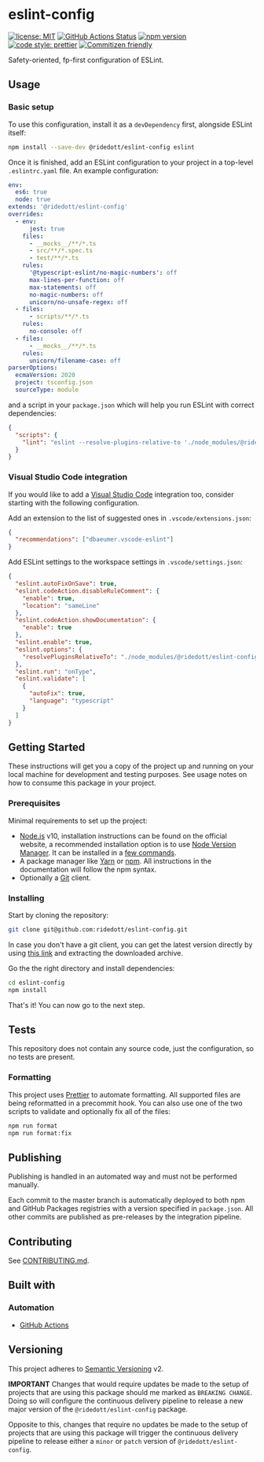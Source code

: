 # eslint-config

[![license: MIT](https://img.shields.io/github/license/ridedott/eslint-config)](https://github.com/ridedott/eslint-config/blob/master/LICENSE)
[![GitHub Actions Status](https://github.com/ridedott/eslint-config/workflows/Continuous%20Delivery/badge.svg?branch=master)](https://github.com/ridedott/eslint-config/actions)
[![npm version](https://img.shields.io/npm/v/@ridedott/eslint-config)](https://www.npmjs.com/package/@ridedott/eslint-config)
[![code style: prettier](https://img.shields.io/badge/code_style-prettier-ff69b4.svg)](https://github.com/prettier/prettier)
[![Commitizen friendly](https://img.shields.io/badge/commitizen-friendly-brightgreen.svg)](http://commitizen.github.io/cz-cli/)

Safety-oriented, fp-first configuration of ESLint.

## Usage

### Basic setup

To use this configuration, install it as a `devDependency` first, alongside
ESLint itself:

```bash
npm install --save-dev @ridedott/eslint-config eslint
```

Once it is finished, add an ESLint configuration to your project in a top-level
`.eslintrc.yaml` file. An example configuration:

```yaml
env:
  es6: true
  node: true
extends: '@ridedott/eslint-config'
overrides:
  - env:
      jest: true
    files:
      - __mocks__/**/*.ts
      - src/**/*.spec.ts
      - test/**/*.ts
    rules:
      '@typescript-eslint/no-magic-numbers': off
      max-lines-per-function: off
      max-statements: off
      no-magic-numbers: off
      unicorn/no-unsafe-regex: off
  - files:
      - scripts/**/*.ts
    rules:
      no-console: off
  - files:
      - __mocks__/**/*.ts
    rules:
      unicorn/filename-case: off
parserOptions:
  ecmaVersion: 2020
  project: tsconfig.json
  sourceType: module
```

and a script in your `package.json` which will help you run ESLint with correct
dependencies:

```json
{
  "scripts": {
    "lint": "eslint --resolve-plugins-relative-to './node_modules/@ridedott/eslint-config' '**/*.ts'"
  }
}
```

### Visual Studio Code integration

If you would like to add a [Visual Studio Code](https://code.visualstudio.com)
integration too, consider starting with the following configuration.

Add an extension to the list of suggested ones in `.vscode/extensions.json`:

```json
{
  "recommendations": ["dbaeumer.vscode-eslint"]
}
```

Add ESLint settings to the workspace settings in `.vscode/settings.json`:

```json
{
  "eslint.autoFixOnSave": true,
  "eslint.codeAction.disableRuleComment": {
    "enable": true,
    "location": "sameLine"
  },
  "eslint.codeAction.showDocumentation": {
    "enable": true
  },
  "eslint.enable": true,
  "eslint.options": {
    "resolvePluginsRelativeTo": "./node_modules/@ridedott/eslint-config"
  },
  "eslint.run": "onType",
  "eslint.validate": [
    {
      "autoFix": true,
      "language": "typescript"
    }
  ]
}
```

## Getting Started

These instructions will get you a copy of the project up and running on your
local machine for development and testing purposes. See usage notes on how to
consume this package in your project.

### Prerequisites

Minimal requirements to set up the project:

- [Node.js](https://nodejs.org/en) v10, installation instructions can be found
  on the official website, a recommended installation option is to use
  [Node Version Manager](https://github.com/creationix/nvm#readme). It can be
  installed in a
  [few commands](https://nodejs.org/en/download/package-manager/#nvm).
- A package manager like [Yarn](https://yarnpkg.com) or
  [npm](https://www.npmjs.com). All instructions in the documentation will
  follow the npm syntax.
- Optionally a [Git](https://git-scm.com) client.

### Installing

Start by cloning the repository:

```bash
git clone git@github.com:ridedott/eslint-config.git
```

In case you don't have a git client, you can get the latest version directly by
using [this link](https://github.com/ridedott/eslint-config/archive/master.zip)
and extracting the downloaded archive.

Go the the right directory and install dependencies:

```bash
cd eslint-config
npm install
```

That's it! You can now go to the next step.

## Tests

This repository does not contain any source code, just the configuration, so no
tests are present.

### Formatting

This project uses [Prettier](https://prettier.io) to automate formatting. All
supported files are being reformatted in a precommit hook. You can also use one
of the two scripts to validate and optionally fix all of the files:

```bash
npm run format
npm run format:fix
```

## Publishing

Publishing is handled in an automated way and must not be performed manually.

Each commit to the master branch is automatically deployed to both npm and
GitHub Packages registries with a version specified in `package.json`. All other
commits are published as pre-releases by the integration pipeline.

## Contributing

See [CONTRIBUTING.md](./CONTRIBUTING.md).

## Built with

### Automation

- [GitHub Actions](https://github.com/features/actions/)

## Versioning

This project adheres to [Semantic Versioning](http://semver.org) v2.

**IMPORTANT** Changes that would require updates be made to the setup of
projects that are using this package should me marked as `BREAKING CHANGE`.
Doing so will configure the continuous delivery pipeline to release a new major
version of the `@ridedott/eslint-config` package.

Opposite to this, changes that require no updates be made to the setup of
projects that are using this package will trigger the continuous delivery
pipeline to release either a `minor` or `patch` version of
`@ridedott/eslint-config`.
